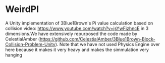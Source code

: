 # WeirdPI
A Unity implementation of 3Blue1Brown's Pi value calculation based on collision video: https://www.youtube.com/watch?v=jsYwFizhncE
 in 3 dimensions.We have extensively repurposed the code made by CelestialAmber (https://github.com/CelestialAmber/3Blue1Brown-Block-Collision-Problem-Unity). Note that we have not used Physics Engine over here because it makes it very heavy and makes the simmulation very hanging
